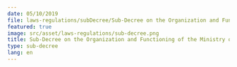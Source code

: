 ```yaml
---
date: 05/10/2019
file: laws-regulations/subDecree/Sub-Decree on the Organization and Functioning of the Ministry of Post and Telecommunications.pdf
featured: true
image: src/asset/laws-regulations/sub-decree.png
title: Sub-Decree on the Organization and Functioning of the Ministry of Post and Telecommunications
type: sub-decree
lang: en
---
```

